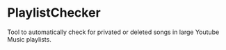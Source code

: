 # PlaylistChecker
Tool to automatically check for privated or deleted songs in large Youtube Music playlists. 
